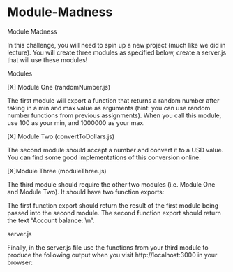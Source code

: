 # Module-Madness
Module Madness

In this challenge, you will need to spin up a new project (much like we did in lecture). You will create three modules as specified below, create a server.js that will use these modules!

Modules

[X] Module One (randomNumber.js)

The first module will export a function that returns a random number after taking in a min and max value as arguments (hint: you can use random number functions from previous assignments). When you call this module, use 100 as your min, and 1000000 as your max.

[X] Module Two (convertToDollars.js)

The second module should accept a number and convert it to a USD value. You can find some good implementations of this conversion online.

[X]Module Three (moduleThree.js)

The third module should require the other two modules (i.e. Module One and Module Two). It should have two function exports:

The first function export should return the result of the first module being passed into the second module.
The second function export should return the text “Account balance: \n”.

server.js

Finally, in the server.js file use the functions from your third module to produce the following output when you visit http://localhost:3000 in your browser:
